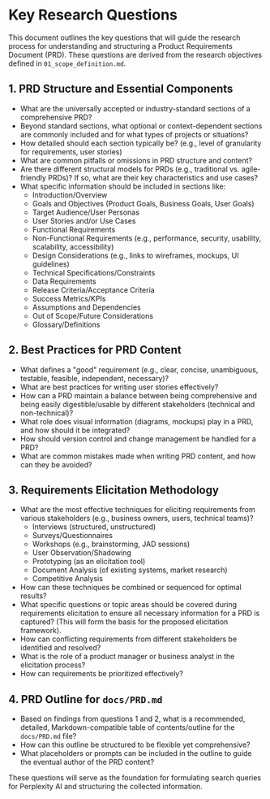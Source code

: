 # Key Research Questions

This document outlines the key questions that will guide the research process for understanding and structuring a Product Requirements Document (PRD). These questions are derived from the research objectives defined in `01_scope_definition.md`.

## 1. PRD Structure and Essential Components

*   What are the universally accepted or industry-standard sections of a comprehensive PRD?
*   Beyond standard sections, what optional or context-dependent sections are commonly included and for what types of projects or situations?
*   How detailed should each section typically be? (e.g., level of granularity for requirements, user stories)
*   What are common pitfalls or omissions in PRD structure and content?
*   Are there different structural models for PRDs (e.g., traditional vs. agile-friendly PRDs)? If so, what are their key characteristics and use cases?
*   What specific information should be included in sections like:
    *   Introduction/Overview
    *   Goals and Objectives (Product Goals, Business Goals, User Goals)
    *   Target Audience/User Personas
    *   User Stories and/or Use Cases
    *   Functional Requirements
    *   Non-Functional Requirements (e.g., performance, security, usability, scalability, accessibility)
    *   Design Considerations (e.g., links to wireframes, mockups, UI guidelines)
    *   Technical Specifications/Constraints
    *   Data Requirements
    *   Release Criteria/Acceptance Criteria
    *   Success Metrics/KPIs
    *   Assumptions and Dependencies
    *   Out of Scope/Future Considerations
    *   Glossary/Definitions

## 2. Best Practices for PRD Content

*   What defines a "good" requirement (e.g., clear, concise, unambiguous, testable, feasible, independent, necessary)?
*   What are best practices for writing user stories effectively?
*   How can a PRD maintain a balance between being comprehensive and being easily digestible/usable by different stakeholders (technical and non-technical)?
*   What role does visual information (diagrams, mockups) play in a PRD, and how should it be integrated?
*   How should version control and change management be handled for a PRD?
*   What are common mistakes made when writing PRD content, and how can they be avoided?

## 3. Requirements Elicitation Methodology

*   What are the most effective techniques for eliciting requirements from various stakeholders (e.g., business owners, users, technical teams)?
    *   Interviews (structured, unstructured)
    *   Surveys/Questionnaires
    *   Workshops (e.g., brainstorming, JAD sessions)
    *   User Observation/Shadowing
    *   Prototyping (as an elicitation tool)
    *   Document Analysis (of existing systems, market research)
    *   Competitive Analysis
*   How can these techniques be combined or sequenced for optimal results?
*   What specific questions or topic areas should be covered during requirements elicitation to ensure all necessary information for a PRD is captured? (This will form the basis for the proposed elicitation framework).
*   How can conflicting requirements from different stakeholders be identified and resolved?
*   What is the role of a product manager or business analyst in the elicitation process?
*   How can requirements be prioritized effectively?

## 4. PRD Outline for `docs/PRD.md`

*   Based on findings from questions 1 and 2, what is a recommended, detailed, Markdown-compatible table of contents/outline for the `docs/PRD.md` file?
*   How can this outline be structured to be flexible yet comprehensive?
*   What placeholders or prompts can be included in the outline to guide the eventual author of the PRD content?

These questions will serve as the foundation for formulating search queries for Perplexity AI and structuring the collected information.